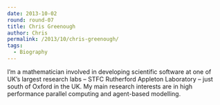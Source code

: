 ```yaml
---
date: 2013-10-02
round: round-07
title: Chris Greenough
author: Chris
permalink: /2013/10/chris-greenough/
tags:
  - Biography
---
```

I&#8217;m a mathematician involved in developing scientific software at one of UK&#8217;s largest research labs &#8211; STFC Rutherford Appleton Laboratory &#8211; just south of Oxford in the UK. My main research interests are in high performance parallel computing and agent-based modelling.

